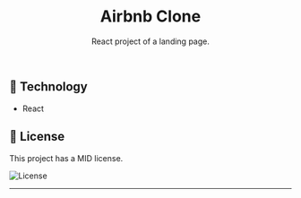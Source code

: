 <h1 align="center"> Airbnb Clone </h1>

<p align="center">
React project of a landing page.
</p>

<br>

## 🚀 Technology

- React

## :memo: License

This project has a MID license.

<img alt="License" src="https://img.shields.io/static/v1?label=license&message=MIT&color=49AA26&labelColor=000000">


---